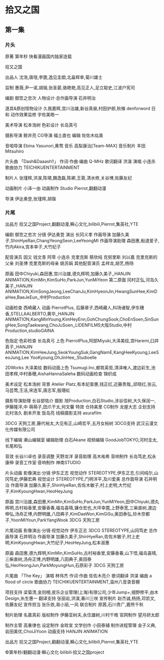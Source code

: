 # 拾又之国



## 第一集

### 片头  

原著  第年秒
快看漫画国内独家连载

拾又之国

出品人  沈浩,唐瑄,李旎,逸见圭朗,北畠辉幸,菊川雄士

监制  惠薇,尹一诺,胡锴,张圣晏,骆艳艳,高见正人,足立聪史,江波户宪司

编剧  御笠之忠次
人物设计·总作画导演  石井明治

道具&原创怪物设计  久我嘉辉,宫川治雄,新谷真昼,村田护郎,秋條 denforword 日和
动作效果监修  宇佐美皓一

美术导演  松本浩树
色彩设计  长岛真弓

摄影导演  鲸井亮
CG导演  福土直也
编辑  佐佐木纮美

音咱导演  Ebina Yasunori,黄莺
音乐  高梨康治[Team-MAX]
音乐制片  丰田Mitsuhiro

片头曲 「Dash&Daaash!!」
作词·作曲·编曲  Q-MHz
歌词翻译  洪淏
演唱  小连杀
歌曲协力  TEICHIKUENTERTAINMENT


制片人  张瑾辉,洪淏,陈珺,魏逸磊,陈卿,王蓉,清水修,关谷博,佐藤友纪

动画制片  小泽一由
动画制作  Studio Pierrot,翻翻动漫

导演  伊达勇登,张瑾辉,胡锴

### 片尾

出品方  拾又之国Project,翻翻动漫,瞬心文化,bilibili,Pierrot,集英社,YTE

编剧  御笠之忠次
分镜  伊达勇登
演出  长冈义孝
作画导演  加藤久美子,ShinHyeRan,ChangYeongSeon,LeeYeongMi
作画导演助理  森田惠,船道爱子,竹内Akira,宫本幸子,大竹纪子

配音演员
因又  钱文青
阿零  小连杀
克里克斯  蔡欣纯
克努里斯  刘以嘉
克里克斯的父亲  刘圣博
克里克斯的母亲  姚苏娟
其他配音演员  孟祥龙,胡艺,杨旸


原画  田中Chiyuki,森田惠,宫川治雄,德丸辉明,加藤久美子,,HANJIN ANIMATION,KimMin,KimSuHo,ParkJun,YunMiYeon
第二原面  冈村正弘,河岛久美子,,HANJIN ANIMATION,KimSongJeong,LeeChanJu,KimHyeonJin,HwangSunHee,KimDaHee,BaeJeEun,,中村Production

动画检查  西崎藏人
动画  PierrotPlus,
后藤章子,西崎藏人,科场诸智,伊东穗香,STELLAALBERTO,黄华,,HANJIN ANIMATION,KangMinYoung,KimHeyEnn,GohChungSook,ChoEnSoen,SinSungHee,SongTaekwang,ChoJuSoen,,LIDENFILMS大阪Studio,中村Production,studioGAINA

色指定·色彩检查  长岛真弓
上色  PierrotPlus,阿部Miyuki,大泽美绘,宫Haremi,臼井真子,,HANJIN ANIMATION,KimHeeJung,SeokYoungSuk,GangNamE,KangHeeKyoung,LeeSeoJung,Lee YooKyoung,OhJinHee,,Studioelle


2DWorks  大泽美绘
数码动面上色  Tsumugi.Inc,都筑英哲,清泽唯人,渡边彩生,池田孝辉,中村香穗,AishaHannaSaleha
数码动画检查  锦织成

美术设定  松本浩树
背景  Atelier Platz,有本妃查惠,钱正红,近藤贵哉,,邱晓红,张云,马芸莺,王洁,宋连军,唐志军,殷珊虹

摄影导演助理  长谷部佑介
摄影  旭Production,白石Studio,涉谷佳树,大久保润一,伊藤隆洋,中 萌萌子,田爪干太,何文馨
特效  仓持美里
CG制作  龙屋大志
企划支持  北村浩久
剧本开发  饭岛亮
线稿摄影支持  asurafilm

3DCG  天狗工房,藤代裕太,大见有正,山崎宏平,五月女裕树
3DCG支持  武汉云漫文化传媒有限公司

线下编辑  濑山编辑室
编辑助理  白石Akane
视频编辑  GoodJobTOKYO,河村圭太,长尾和弘

音效  长谷川卓也
录音调整  天野龙洋
录音助理  高木祐希
音响制作  长岛笃史,松永康伸
录音工作室·音响制作  神南STUDIO

片头动画
影像演出·分镜  伊东正志
视觉动作  STEREOTYPE,伊东正志,引间纯尔,山冈笃史,伊藤宏典
视觉设计  STEREOTYPE,门明洋平,及川爱美
总作面导演  石井明治
作面导演  加藤久美子,ShinHyeRan,佐佐木敏子,村上史明,大竹纪子,KimKyoungHwan,HeoHeyJung

原画  宫川治雄,森田惠,KimMin,KimSuHo,ParkJun,YunMiYeon,田中Chiyuki,德丸辉明,古村裕香里,安藤香春,福岛喜晴,镰仓宏也,大坪幸麿,上野泰宽,三柴直树,渡边伸弘,汤舟正博,内野明雄,八田典子,KimDaeWon,KimGiSu,奥田泰弘,铃木奈都子,YoonMiYoun,ParkYangWook
3DCG  天狗工房

片尾动画
影像演出·分镜·视觉动作  伊东正志 
3DCG  STEREOTYPE,山冈笃史
总作画导演  石井明治
作画导演  加藤久美子,ShinHyeRan,佐佐木敏子,村上史明,KimKyoungHwan,大竹纪子,HeoHeyJung,松本淑惠

原画  森田惠,德九辉明,KimMin,KimSuHo,古村裕香里,安藤香春,山下悟,福岛喜晴,三柴直树,汤舟正博,内野明雄,八田典子,奥田泰弘,HeoYeongJun,ParkMoyungHun,石原彩子
3DCG  天狗工房

片尾曲 「The Key」 
演唱  林伟杰
作词·作曲  佐佐木亮介
歌词翻译  洪淏
编曲  a flood of circle
歌曲协力  TEICHIKUENTERTAINMENT,温州八音录音棚

项目支持  梁菊清,金则栩,皮乐企业管理(上海)有限公司,少年Jump+,细野修平,由木Design,糸生惠一
翻译支持  张丽岩,洪淏,春川三咲
宣传制片  赵杰诚,杨扬,邓凯文,佐藤友纪
宣传担当  张乐依,易小丽,一风
联合制片  原茜,石川贵广,鹿熊千秋

制片助理  名嘉真彩
版权制作  伊藤亚树夫,永住雄树,川村千皓
官网制作  望月研太郎

制作主管  高重律也
设定制作  金旼宣
文学创作  小田泰辅
制作进程管理  金子义典,岩田美优,ChoiJiYoon
动画支持  HANJIN ANIMATION

出品方  拾又之国Project,翻翻动漫,瞬心文化,bilibili,Pierrot,集英社,YTE

©第年秒/翻翻动漫·瞬心文化·bilibili·拾又之国project